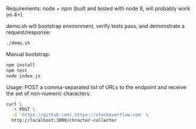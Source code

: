 
Requirements: node + npm (built and tested with node 8, will probably work on 4+).

demo.sh will bootstrap environment, verify tests pass, and demonstrate a request/response:

```sh
./demo.sh
```

Manual bootstrap:

```sh
npm install
npm test
node index.js
```

Usage: POST a comma-separated list of URLs to the endpoint and receive the set of non-numeric characters:

```sh
curl \
  -X POST \
  -d 'https://github.com/,https://stackoverflow.com' \
  http://localhost:3000/chracter-collector
```
